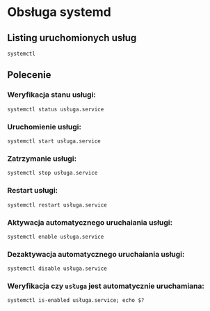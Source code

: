 # Obsługa systemd

## Listing uruchomionych usług
```
systemctl
```
## Polecenie

### Weryfikacja stanu usługi:
```
systemctl status usługa.service
```

### Uruchomienie usługi:
```
systemctl start usługa.service
```

### Zatrzymanie usługi:
```
systemctl stop usługa.service
```

### Restart usługi:
```
systemctl restart usługa.service
```

### Aktywacja automatycznego uruchaiania usługi:
```
systemctl enable usługa.service
```

### Dezaktywacja automatycznego uruchaiania usługi:
```
systemctl disable usługa.service
```

### Weryfikacja czy `usługa` jest automatycznie uruchamiana:
```
systemctl is-enabled usługa.service; echo $?
```
